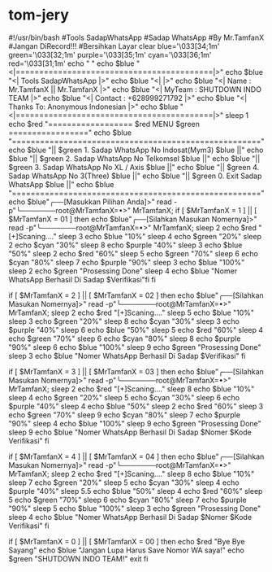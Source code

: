 # tom-jery
#!/usr/bin/bash
#Tools SadapWhatsApp
#Sadap WhatsApp
#By Mr.TamfanX 
#Jangan DiRecord!!!
#Bersihkan Layar
clear
blue='\033[34;1m'
green='\033[32;1m'
purple='\033[35;1m'
cyan='\033[36;1m'
red='\033[31;1m'
echo " "
echo  $blue "<|==========================================|>"
echo  $blue "<|            Tools SadapWhatsApp           |>"
echo  $blue "<|                                          |>"
echo  $blue "<| Name     : Mr.TamfanX   ||   Mr.TamfanX  |>"
echo  $blue "<| MyTeam   : SHUTDOWN INDO TEAM            |>"
echo  $blue "<| Contact  : +628999271792                 |>"
echo  $blue "<| Thanks To: Anonymous Indonesian          |>"
echo  $blue "<|==========================================|>"
sleep 1
echo  $red "================== $red MENU $green ================="
echo $blue "====================================================="
echo $blue "|| $green 1. Sadap WhatsApp No Indosat(Mym3) $blue ||"
echo $blue "|| $green 2. Sadap WhatsApp No Telkomsel     $blue ||"
echo $blue "|| $green 3. Sadap WhatsApp No XL / Axis     $blue ||"
echo $blue "|| $green 4. Sadap WhatsApp No 3(Three)      $blue ||"
echo $blue "|| $green 0. Exit Sadap WhatsApp             $blue ||"
echo $blue "====================================================="
echo $blue"╭──[Masukkan Pilihan Anda]>"
read -p"╰───────root@MrTamfanX=•>" MrTamfanX;
if [ $MrTamfanX = 1 ] || [ $MrTamfanX = 01 ]
then
echo $blue"╭──[Silahkan Masukan Nomernya]>"
read -p"╰───────root@MrTamfanX=•>" MrTamfanX;
sleep 2
echo $red "[+]Scaning...."
sleep 3
echo $blue "10%"
sleep 4
echo $green "20%"
sleep 2
echo $cyan "30%"
sleep 8
echo $purple "40%"
sleep 3
echo $blue "50%"
sleep 2
echo $red "60%"
sleep 5
echo $green "70%"
sleep 6
echo $cyan "80%"
sleep 7
echo $purple "90%"
sleep 3
echo $blue "100%"
sleep 2
echo $green "Prosessing Done"
sleep 4
echo  $blue "Nomer WhatsApp Berhasil Di Sadap $Verifikasi"fi
fi

if [ $MrTamfanX = 2 ] || [ $MrTamfanX = 02 ]
then
echo $blue"╭──[Silahkan Masukan Nomernya]>"
read -p"╰───────root@MrTamfanX=•>" MrTamfanX;
sleep 2
echo $red "[+]Scaning...."
sleep 5
echo $blue "10%"
sleep 3
echo $green "20%"
sleep 8
echo $cyan "30%"
sleep 3
echo $purple "40%"
sleep 6
echo $blue "50%"
sleep 5
echo $red "60%"
sleep 4
echo $green "70%"
sleep 6
echo $cyan "80%"
sleep 8
echo $purple "90%"
sleep 6
echo $blue "100%"
sleep 9
echo $green "Prosessing Done"
sleep 3
echo  $blue "Nomer WhatsApp Berhasil Di Sadap $Verifikasi"
fi

if [ $MrTamfanX = 3 ] || [ $MrTamfanX = 03 ]
then
echo $blue"╭──[Silahkan Masukan Nomernya]>"
read -p"╰───────root@MrTamfanX=•>" MrTamfanX;
sleep 2
echo $red "[+]Scaning...."
sleep 8
echo $blue "10%"
sleep 4
echo $green "20%"
sleep 5
echo $cyan "30%"
sleep 6
echo $purple "40%"
sleep 4
echo $blue "50%"
sleep 2
echo $red "60%"
sleep 3
echo $green "70%"
sleep 9
echo $cyan "80%"
sleep 7
echo $purple "90%"
sleep 4
echo $blue "100%"
sleep 9
echo $green "Prosessing Done"
sleep 9
echo  $blue "Nomer WhatsApp Berhasil Di Sadap $Nomer $Kode Verifikasi"
fi

if [ $MrTamfanX = 4 ] || [ $MrTamfanX = 04 ]
then
echo $blue"╭──[Silahkan Masukan Nomernya]>"
read -p"╰───────root@MrTamfanX=•>" MrTamfanX;
sleep 2
echo $red "[+]Scaning...."
sleep 8
echo $blue "10%"
sleep 7
echo $green "20%"
sleep 5
echo $cyan "30%"
sleep 4
echo $purple "40%"
sleep 5.5
echo $blue "50%"
sleep 4
echo $red "60%"
sleep 5
echo $green "70%"
sleep 6
echo $cyan "80%"
sleep 7
echo $purple "90%"
sleep 5
echo $blue "100%"
sleep 3
echo $green "Prosessing Done"
sleep 4
echo  $blue "Nomer WhatsApp Berhasil Di Sadap $Nomer $Kode Verifikasi"
fi

if [ $MrTamfanX = 0 ] || [ $MrTamfanX = 00 ]
then
echo  $red "Bye Bye Sayang"
echo  $blue "Jangan Lupa Harus Save Nomor WA saya!"
echo  $green "SHUTDOWN INDO TEAM!"
exit
fi
